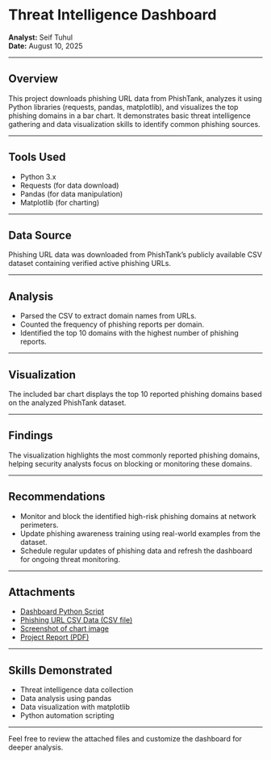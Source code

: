 # Threat Intelligence Dashboard

**Analyst:** Seif Tuhul  
**Date:** August 10, 2025

---

## Overview

This project downloads phishing URL data from PhishTank, analyzes it using Python libraries (requests, pandas, matplotlib), and visualizes the top phishing domains in a bar chart. It demonstrates basic threat intelligence gathering and data visualization skills to identify common phishing sources.

---

## Tools Used

- Python 3.x  
- Requests (for data download)  
- Pandas (for data manipulation)  
- Matplotlib (for charting)  

---

## Data Source

Phishing URL data was downloaded from PhishTank’s publicly available CSV dataset containing verified active phishing URLs.

---

## Analysis

- Parsed the CSV to extract domain names from URLs.  
- Counted the frequency of phishing reports per domain.  
- Identified the top 10 domains with the highest number of phishing reports.

---

## Visualization

The included bar chart displays the top 10 reported phishing domains based on the analyzed PhishTank dataset.

---

## Findings

The visualization highlights the most commonly reported phishing domains, helping security analysts focus on blocking or monitoring these domains.

---

## Recommendations

- Monitor and block the identified high-risk phishing domains at network perimeters.  
- Update phishing awareness training using real-world examples from the dataset.  
- Schedule regular updates of phishing data and refresh the dashboard for ongoing threat monitoring.

---

## Attachments

- [Dashboard Python Script](dashboard.py.txt)  
- [Phishing URL CSV Data (CSV file)](data/phishtank_20250810_040524.csv)  
- [Screenshot of chart image](screenshots/top_phishing_domains_20250810_040524.png)  
- [Project Report (PDF)](Threat_Intelligence_Dashboard_Report.pdf)    

---

## Skills Demonstrated

- Threat intelligence data collection  
- Data analysis using pandas  
- Data visualization with matplotlib  
- Python automation scripting

---

Feel free to review the attached files and customize the dashboard for deeper analysis.
